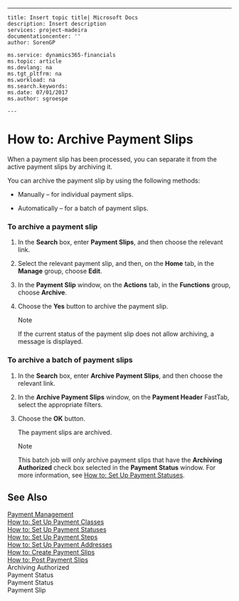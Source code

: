 ---
    title: Insert topic title| Microsoft Docs
    description: Insert description
    services: project-madeira
    documentationcenter: ''
    author: SorenGP

    ms.service: dynamics365-financials
    ms.topic: article
    ms.devlang: na
    ms.tgt_pltfrm: na
    ms.workload: na
    ms.search.keywords:
    ms.date: 07/01/2017
    ms.author: sgroespe

    ---
# How to: Archive Payment Slips
When a payment slip has been processed, you can separate it from the active payment slips by archiving it.  
  
 You can archive the payment slip by using the following methods:  
  
-   Manually – for individual payment slips.  
  
-   Automatically – for a batch of payment slips.  
  
### To archive a payment slip  
  
1.  In the **Search** box, enter **Payment Slips**, and then choose the relevant link.  
  
2.  Select the relevant payment slip, and then, on the **Home** tab, in the **Manage** group, choose **Edit**.  
  
3.  In the **Payment Slip** window, on the **Actions** tab, in the **Functions** group, choose **Archive**.  
  
4.  Choose the **Yes** button to archive the payment slip.  
  
    > [!NOTE]  
    >  If the current status of the payment slip does not allow archiving, a message is displayed.  
  
### To archive a batch of payment slips  
  
1.  In the **Search** box, enter **Archive Payment Slips**, and then choose the relevant link.  
  
2.  In the **Archive Payment Slips** window, on the **Payment Header** FastTab, select the appropriate filters.  
  
3.  Choose the **OK** button.  
  
     The payment slips are archived.  
  
    > [!NOTE]  
    >  This batch job will only archive payment slips that have the **Archiving Authorized** check box selected in the **Payment Status** window. For more information, see [How to: Set Up Payment Statuses](../../LocalFunctionalityForMicrosoftDynamicsNav2016/France/how-to-set-up-payment-statuses.md).  
  
## See Also  
 [Payment Management](../../LocalFunctionalityForMicrosoftDynamicsNav2016/France/payment-management.md)   
 [How to: Set Up Payment Classes](../../LocalFunctionalityForMicrosoftDynamicsNav2016/France/how-to-set-up-payment-classes.md)   
 [How to: Set Up Payment Statuses](../../LocalFunctionalityForMicrosoftDynamicsNav2016/France/how-to-set-up-payment-statuses.md)   
 [How to: Set Up Payment Steps](../../LocalFunctionalityForMicrosoftDynamicsNav2016/France/how-to-set-up-payment-steps.md)   
 [How to: Set Up Payment Addresses](../../LocalFunctionalityForMicrosoftDynamicsNav2016/France/how-to-set-up-payment-addresses.md)   
 [How to: Create Payment Slips](../../LocalFunctionalityForMicrosoftDynamicsNav2016/France/how-to-create-payment-slips.md)   
 [How to: Post Payment Slips](../../LocalFunctionalityForMicrosoftDynamicsNav2016/France/how-to-post-payment-slips.md)   
 Archiving Authorized   
 Payment Status   
 Payment Status   
 Payment Slip